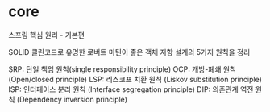 # core
스프링 핵심 원리 - 기본편


SOLID
클린코드로 유명한 로버트 마틴이 좋은 객체 지향 설계의 5가지 원칙을 정리

SRP: 단일 책임 원칙(single responsibility principle)
OCP: 개방-폐쇄 원칙 (Open/closed principle)
LSP: 리스코프 치환 원칙 (Liskov substitution principle)
ISP: 인터페이스 분리 원칙 (Interface segregation principle)
DIP: 의존관계 역전 원칙 (Dependency inversion principle)
